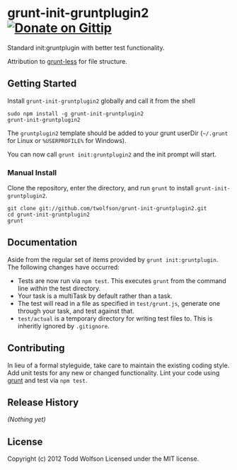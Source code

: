 # grunt-init-gruntplugin2 [![Donate on Gittip](http://badgr.co/gittip/twolfson.png)](https://www.gittip.com/twolfson/)

Standard init:gruntplugin with better test functionality.

Attribution to [grunt-less](https://github.com/jharding/grunt-less) for file structure.

## Getting Started
Install `grunt-init-gruntplugin2` globally and call it from the shell
```shell
sudo npm install -g grunt-init-gruntplugin2
grunt-init-gruntplugin2
```

The `gruntplugin2` template should be added to your grunt userDir (`~/.grunt` for Linux or `%USERPROFILE%` for Windows).

You can now call `grunt init:gruntplugin2` and the init prompt will start.

### Manual Install
Clone the repository, enter the directory, and run `grunt` to install `grunt-init-gruntplugin2`.
```shell
git clone git://github.com/twolfson/grunt-init-gruntplugin2.git
cd grunt-init-gruntplugin2
grunt
```

[grunt]: http://gruntjs.com/
[getting_started]: https://github.com/gruntjs/grunt/blob/master/docs/getting_started.md

## Documentation
Aside from the regular set of items provided by `grunt init:gruntplugin`. The following changes have occurred:

- Tests are now run via `npm test`. This executes `grunt` from the command line *within* the test directory.
- Your task is a multiTask by default rather than a task.
- The test will read in a file as specified in `test/grunt.js`, generate one through your task, and test against that.
- `test/actual` is a temporary directory for writing test files to. This is inheritly ignored by `.gitignore`.

## Contributing
In lieu of a formal styleguide, take care to maintain the existing coding style. Add unit tests for any new or changed functionality. Lint your code using [grunt][grunt] and test via `npm test`.

## Release History
_(Nothing yet)_

## License
Copyright (c) 2012 Todd Wolfson
Licensed under the MIT license.
